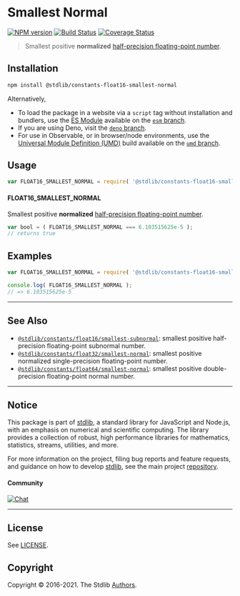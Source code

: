 <!--

@license Apache-2.0

Copyright (c) 2018 The Stdlib Authors.

Licensed under the Apache License, Version 2.0 (the "License");
you may not use this file except in compliance with the License.
You may obtain a copy of the License at

   http://www.apache.org/licenses/LICENSE-2.0

Unless required by applicable law or agreed to in writing, software
distributed under the License is distributed on an "AS IS" BASIS,
WITHOUT WARRANTIES OR CONDITIONS OF ANY KIND, either express or implied.
See the License for the specific language governing permissions and
limitations under the License.

-->

# Smallest Normal

[![NPM version][npm-image]][npm-url] [![Build Status][test-image]][test-url] [![Coverage Status][coverage-image]][coverage-url] <!-- [![dependencies][dependencies-image]][dependencies-url] -->

> Smallest positive **normalized** [half-precision floating-point number][half-precision-floating-point-format].

<section class="installation">

## Installation

```bash
npm install @stdlib/constants-float16-smallest-normal
```

Alternatively,

-   To load the package in a website via a `script` tag without installation and bundlers, use the [ES Module][es-module] available on the [`esm` branch][esm-url].
-   If you are using Deno, visit the [`deno` branch][deno-url].
-   For use in Observable, or in browser/node environments, use the [Universal Module Definition (UMD)][umd] build available on the [`umd` branch][umd-url].

</section>

<section class="usage">

## Usage

```javascript
var FLOAT16_SMALLEST_NORMAL = require( '@stdlib/constants-float16-smallest-normal' );
```

#### FLOAT16_SMALLEST_NORMAL

Smallest positive **normalized** [half-precision floating-point number][half-precision-floating-point-format].

```javascript
var bool = ( FLOAT16_SMALLEST_NORMAL === 6.103515625e-5 );
// returns true
```

</section>

<!-- /.usage -->

<section class="examples">

## Examples

<!-- TODO: better example -->

<!-- eslint no-undef: "error" -->

```javascript
var FLOAT16_SMALLEST_NORMAL = require( '@stdlib/constants-float16-smallest-normal' );

console.log( FLOAT16_SMALLEST_NORMAL );
// => 6.103515625e-5
```

</section>

<!-- /.examples -->

<!-- Section for related `stdlib` packages. Do not manually edit this section, as it is automatically populated. -->

<section class="related">

* * *

## See Also

-   <span class="package-name">[`@stdlib/constants/float16/smallest-subnormal`][@stdlib/constants/float16/smallest-subnormal]</span><span class="delimiter">: </span><span class="description">smallest positive half-precision floating-point subnormal number.</span>
-   <span class="package-name">[`@stdlib/constants/float32/smallest-normal`][@stdlib/constants/float32/smallest-normal]</span><span class="delimiter">: </span><span class="description">smallest positive normalized single-precision floating-point number.</span>
-   <span class="package-name">[`@stdlib/constants/float64/smallest-normal`][@stdlib/constants/float64/smallest-normal]</span><span class="delimiter">: </span><span class="description">smallest positive double-precision floating-point normal number.</span>

</section>

<!-- /.related -->

<!-- Section for all links. Make sure to keep an empty line after the `section` element and another before the `/section` close. -->


<section class="main-repo" >

* * *

## Notice

This package is part of [stdlib][stdlib], a standard library for JavaScript and Node.js, with an emphasis on numerical and scientific computing. The library provides a collection of robust, high performance libraries for mathematics, statistics, streams, utilities, and more.

For more information on the project, filing bug reports and feature requests, and guidance on how to develop [stdlib][stdlib], see the main project [repository][stdlib].

#### Community

[![Chat][chat-image]][chat-url]

---

## License

See [LICENSE][stdlib-license].


## Copyright

Copyright &copy; 2016-2021. The Stdlib [Authors][stdlib-authors].

</section>

<!-- /.stdlib -->

<!-- Section for all links. Make sure to keep an empty line after the `section` element and another before the `/section` close. -->

<section class="links">

[npm-image]: http://img.shields.io/npm/v/@stdlib/constants-float16-smallest-normal.svg
[npm-url]: https://npmjs.org/package/@stdlib/constants-float16-smallest-normal

[test-image]: https://github.com/stdlib-js/constants-float16-smallest-normal/actions/workflows/test.yml/badge.svg
[test-url]: https://github.com/stdlib-js/constants-float16-smallest-normal/actions/workflows/test.yml

[coverage-image]: https://img.shields.io/codecov/c/github/stdlib-js/constants-float16-smallest-normal/main.svg
[coverage-url]: https://codecov.io/github/stdlib-js/constants-float16-smallest-normal?branch=main

<!--

[dependencies-image]: https://img.shields.io/david/stdlib-js/constants-float16-smallest-normal.svg
[dependencies-url]: https://david-dm.org/stdlib-js/constants-float16-smallest-normal/main

-->

[umd]: https://github.com/umdjs/umd
[es-module]: https://developer.mozilla.org/en-US/docs/Web/JavaScript/Guide/Modules

[deno-url]: https://github.com/stdlib-js/constants-float16-smallest-normal/tree/deno
[umd-url]: https://github.com/stdlib-js/constants-float16-smallest-normal/tree/umd
[esm-url]: https://github.com/stdlib-js/constants-float16-smallest-normal/tree/esm

[chat-image]: https://img.shields.io/gitter/room/stdlib-js/stdlib.svg
[chat-url]: https://gitter.im/stdlib-js/stdlib/

[stdlib]: https://github.com/stdlib-js/stdlib

[stdlib-authors]: https://github.com/stdlib-js/stdlib/graphs/contributors

[stdlib-license]: https://raw.githubusercontent.com/stdlib-js/constants-float16-smallest-normal/main/LICENSE

[half-precision-floating-point-format]: https://en.wikipedia.org/wiki/Half-precision_floating-point_format

<!-- <related-links> -->

[@stdlib/constants/float16/smallest-subnormal]: https://github.com/stdlib-js/constants-float16-smallest-subnormal

[@stdlib/constants/float32/smallest-normal]: https://github.com/stdlib-js/constants-float32-smallest-normal

[@stdlib/constants/float64/smallest-normal]: https://github.com/stdlib-js/constants-float64-smallest-normal

<!-- </related-links> -->

</section>

<!-- /.links -->
